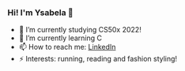 ### Hi! I'm Ysabela 👋

- 🔭 I’m currently studying CS50x 2022!
- 🌱 I’m currently learning C
- 📫 How to reach me: [LinkedIn](https://www.linkedin.com/in/ysabelalaureano/)
- ⚡ Interests: running, reading and fashion styling!
